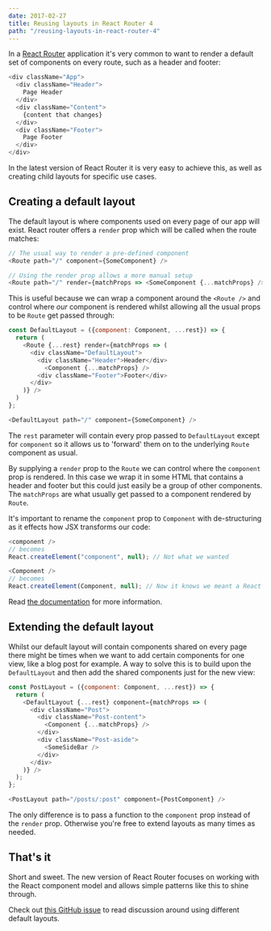 ```yaml
---
date: 2017-02-27
title: Reusing layouts in React Router 4
path: "/reusing-layouts-in-react-router-4"
---
```


In a [React Router](https://reacttraining.com/react-router) application it's
very common to want to render a default set of components on every route, such
as a header and footer:

```js
<div className="App">
  <div className="Header">
    Page Header
  </div>
  <div className="Content">
    {content that changes}
  </div>
  <div className="Footer">
    Page Footer
  </div>
</div>
```

In the latest version of React Router it is very easy to achieve this, as well
as creating child layouts for specific use cases.

## Creating a default layout

The default layout is where components used on every page of our app will exist.
React router offers a `render` prop which will be called when the route matches:

```js
// The usual way to render a pre-defined component
<Route path="/" component={SomeComponent} />

// Using the render prop allows a more manual setup
<Route path="/" render={matchProps => <SomeComponent {...matchProps} />} />
```

This is useful because we can wrap a component around the `<Route />` and
control where _our_ component is rendered whilst allowing all the usual props to
be `Route` get passed through:

```js
const DefaultLayout = ({component: Component, ...rest}) => {
  return (
    <Route {...rest} render={matchProps => (
      <div className="DefaultLayout">
        <div className="Header">Header</div>
          <Component {...matchProps} />
        <div className="Footer">Footer</div>
      </div>
    )} />
  )
};
```
```js
<DefaultLayout path="/" component={SomeComponent} />
```

The `rest` parameter will contain every prop passed to `DefaultLayout` except
for `component` so it allows us to 'forward' them on to the underlying `Route`
component as usual.

By supplying a `render` prop to the `Route` we can control where the `component`
prop is rendered. In this case we wrap it in some HTML that contains a header
and footer but this could just easily be a group of other components. The
`matchProps` are what usually get passed to a component rendered by `Route`.

It's important to rename the `component` prop to `Component` with de-structuring
as it effects how JSX transforms our code:
```js
<component />
// becomes
React.createElement("component", null); // Not what we wanted

<Component />
// becomes
React.createElement(Component, null); // Now it knows we meant a React component
```

Read [the
documentation](https://facebook.github.io/react/docs/jsx-in-depth.html#user-defined-components-must-be-capitalized)
for more information.

## Extending the default layout

Whilst our default layout will contain components shared on every page there
might be times when we want to add certain components for one view, like a blog
post for example. A way to solve this is to build upon the `DefaultLayout` and
then add the shared components just for the new view:

```js
const PostLayout = ({component: Component, ...rest}) => {
  return (
    <DefaultLayout {...rest} component={matchProps => (
      <div className="Post">
        <div className="Post-content">
          <Component {...matchProps} />
        </div>
        <div className="Post-aside">
          <SomeSideBar />
        </div>
      </div>
    )} />
  );
};
```
```js
<PostLayout path="/posts/:post" component={PostComponent} />
```

The only difference is to pass a function to the `component` prop instead of the
`render` prop. Otherwise you're free to extend layouts as many times as needed.

## That's it

Short and sweet. The new version of React Router focuses on working with the
React component model and allows simple patterns like this to shine through.

Check out [this GitHub
issue](https://github.com/ReactTraining/react-router/issues/3928) to read
discussion around using different default layouts.
